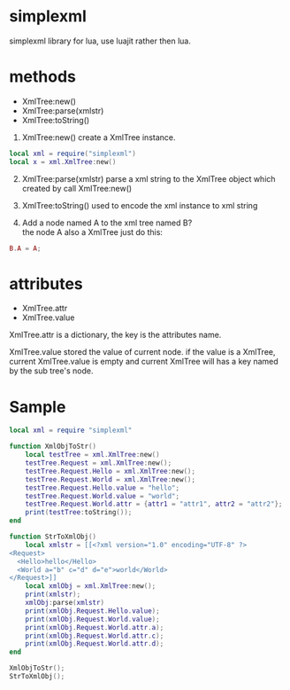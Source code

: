# simplexml
simplexml library for lua, use luajit rather then lua.

# methods

- XmlTree:new()
- XmlTree:parse(xmlstr)
- XmlTree:toString()

1. XmlTree:new()
create a XmlTree instance.
```lua
local xml = require("simplexml")
local x = xml.XmlTree:new()
```

2. XmlTree:parse(xmlstr)
parse a xml string to the XmlTree object which created by call XmlTree:new()

3. XmlTree:toString()
used to encode the xml instance to xml string

4. Add a node named A to the xml tree named B?  
the node A also a XmlTree
just do this:
```lua
B.A = A;
```

# attributes
- XmlTree.attr
- XmlTree.value

XmlTree.attr is a dictionary, the key is the attributes name.

XmlTree.value stored the value of current node. if the value is a XmlTree, current XmlTree.value is empty and current XmlTree
will has a key named by the sub tree's node.

# Sample

```lua
local xml = require "simplexml"

function XmlObjToStr()
    local testTree = xml.XmlTree:new()
    testTree.Request = xml.XmlTree:new();
    testTree.Request.Hello = xml.XmlTree:new();
    testTree.Request.World = xml.XmlTree:new();
    testTree.Request.Hello.value = "hello";
    testTree.Request.World.value = "world";
    testTree.Request.World.attr = {attr1 = "attr1", attr2 = "attr2"};
    print(testTree:toString());
end

function StrToXmlObj()
    local xmlstr = [[<?xml version="1.0" encoding="UTF-8" ?>
<Request>
  <Hello>hello</Hello>
  <World a="b" c="d" d="e">world</World>
</Request>]]
    local xmlObj = xml.XmlTree:new();
    print(xmlstr);
    xmlObj:parse(xmlstr)
    print(xmlObj.Request.Hello.value);
    print(xmlObj.Request.World.value);
    print(xmlObj.Request.World.attr.a);
    print(xmlObj.Request.World.attr.c);
    print(xmlObj.Request.World.attr.d);
end

XmlObjToStr();
StrToXmlObj();
```
